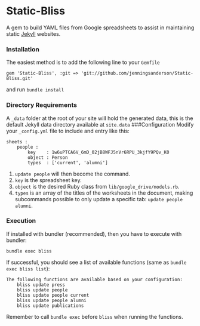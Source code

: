 Static-Bliss
============

A gem to build YAML files from Google spreadsheets to assist in maintaining static [Jekyll](https://jekyllrb.com/) websites.

### Installation
The easiest method is to add the following line to your ```Gemfile```
	
	gem 'Static-Bliss', :git => 'git://github.com/jenningsanderson/Static-Bliss.git'

and run ```bundle install```

### Directory Requirements
A ````_data```` folder at the root of your site will hold the generated data, this is the default Jekyll data directory available at ```site.data```
###Configuration
Modify your ````_config.yml```` file to include and entry like this:

	sheets :
		people :
			key    : 1w6uPTCA6V_6mD_02jB8WFJ5nVr6RPU_3kjfY9PQv_K0
			object : Person
			types  : ['current', 'alumni']

1. ```update people``` will then become the command.
2. ```key``` is the spreadsheet key.
3. ```object``` is the desired Ruby class from ```lib/google_drive/models.rb```.
4. ```types``` is an array of the titles of the worksheets in the document, making subcommands possible to only update a specific tab: ```update people alumni```.

### Execution
If installed with bundler (recommended), then you have to execute with bundler:

	bundle exec bliss
	
If successful, you should see a list of available functions (same as ```bundle exec bliss list```): 

	The following functions are available based on your configuration:
		bliss update press
		bliss update people
		bliss update people current
		bliss update people alumni
		bliss update publications

Remember to call ```bundle exec``` before ```bliss``` when running the functions.
